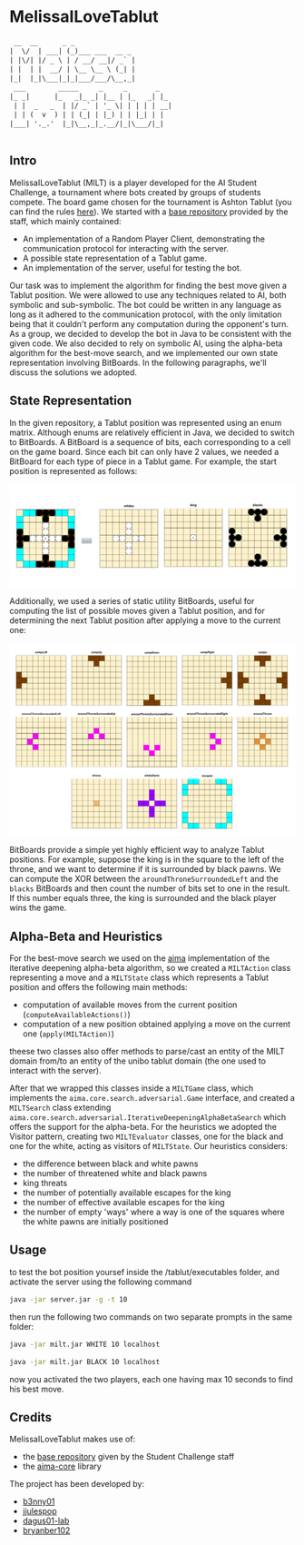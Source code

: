 # MelissaILoveTablut

```
 __  __      _ _   
|  \/  | ___| (_)___ ___  __ _ 
| |\/| |/ _ \ | / __/ __|/ _` |
| |  | |  __/ | \__ \__ \ (_| |
|_|  |_|\___|_|_|___/___/\__,_|
 ___        _____     _     _       _   
|_ _|      |_   _|_ _| |__ | |_   _| |_ 
 | |  _   _  | |/ _` | '_ \| | | | | __| 
 | | (  v  ) | | (_| | |_) | | |_| | | 
|___| '._.'  |_|\__,_|_.__/|_|\___/|_| 


```

## Intro

MelissaILoveTablut (MILT) is a player developed for the AI Student Challenge, a tournament where bots created by groups of students compete. The board game chosen for the tournament is Ashton Tablut (you can find the rules [here](http://ai.unibo.it/games/tablut)).
We started with a [base repository](https://github.com/AGalassi/TablutCompetition.git) provided by the staff, which mainly contained:

* An implementation of a Random Player Client, demonstrating the communication protocol for interacting with the server.
* A possible state representation of a Tablut game.
* An implementation of the server, useful for testing the bot.

Our task was to implement the algorithm for finding the best move given a Tablut position. We were allowed to use any techniques related to AI, both symbolic and sub-symbolic. The bot could be written in any language as long as it adhered to the communication protocol, with the only limitation being that it couldn't perform any computation during the opponent's turn.
As a group, we decided to develop the bot in Java to be consistent with the given code. We also decided to rely on symbolic AI, using the alpha-beta algorithm for the best-move search, and we implemented our own state representation involving BitBoards. In the following paragraphs, we'll discuss the solutions we adopted.

## State Representation

In the given repository, a Tablut position was represented using an enum matrix. Although enums are relatively efficient in Java, we decided to switch to BitBoards. A BitBoard is a sequence of bits, each corresponding to a cell on the game board. Since each bit can only have 2 values, we needed a BitBoard for each type of piece in a Tablut game. For example, the start position is represented as follows:

<img src="./_readmeImgs_/dynamicStateRapresentation.png"/>

Additionally, we used a series of static utility BitBoards, useful for computing the list of possible moves given a Tablut position, and for determining the next Tablut position after applying a move to the current one:

<img src="./_readmeImgs_/staticStateRapresentation.png"/>

BitBoards provide a simple yet highly efficient way to analyze Tablut positions. For example, suppose the king is in the square to the left of the throne, and we want to determine if it is surrounded by black pawns. We can compute the XOR between the `aroundThroneSurroundedLeft` and the `blacks` BitBoards and then count the number of bits set to one in the result. If this number equals three, the king is surrounded and the black player wins the game.

## Alpha-Beta and Heuristics

For the best-move search we used on the [aima](https://github.com/aimacode/aima-java.git) implementation of the iterative deepening alpha-beta algorithm, so we created a `MILTAction` class representing a move and a `MILTState` class which represents a Tablut position and offers the following main methods:

* computation of available moves from the current position (`computeAvailableActions()`)
* computation of a new position obtained applying a move on the current one (`apply(MILTAction)`)

theese two classes also offer methods to parse/cast an entity of the MILT domain from/to an entity of the unibo tablut domain (the one used to interact with the server).

After that we wrapped this classes inside a `MILTGame` class, which implements the `aima.core.search.adversarial.Game` interface, and created a `MILTSearch` class extending `aima.core.search.adversarial.IterativeDeepeningAlphaBetaSearch` which offers the support for the alpha-beta.
For the heuristics we adopted the Visitor pattern, creating two `MILTEvaluator` classes, one for the black and one for the white, acting as visitors of `MILTState`.
Our heuristics considers:

* the difference between black and white pawns
* the number of threatened white and black pawns
* king threats
* the number of potentially available escapes for the king
* the number of effective available escapes for the king
* the number of empty 'ways' where a way is one of the squares where the white pawns are initially positioned

## Usage

to test the bot position yoursef inside the /tablut/executables folder, and activate the server using the following command

```bash
java -jar server.jar -g -t 10
```

then run the following two commands on two separate prompts in the same folder:

```bash
java -jar milt.jar WHITE 10 localhost
```

```bash
java -jar milt.jar BLACK 10 localhost
```

now you activated the two players, each one having max 10 seconds to find his best move.


## Credits

MelissaILoveTablut makes use of:

* the [base repository](https://github.com/AGalassi/TablutCompetition.git) given by the Student Challenge staff
* the [aima-core](https://github.com/aimacode/aima-java.git) library

The project has been developed by:
* [b3nny01](https://github.com/b3nny01)
* [jjulespop](https://github.com/jjulespop)
* [dagus01-lab](https://github.com/dagus01-lab)
* [bryanber102](https://github.com/bryanber102)


